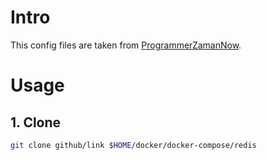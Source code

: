 # Intro

This config files are taken from [ProgrammerZamanNow](https://github.com/ProgrammerZamanNow/belajar-redis). 

# Usage

## 1. Clone

```sh
git clone github/link $HOME/docker/docker-compose/redis
```
